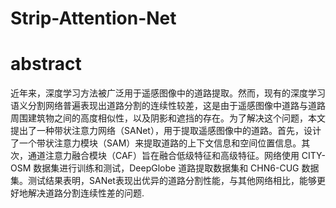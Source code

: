 # Strip-Attention-Net

# abstract
近年来，深度学习方法被广泛用于遥感图像中的道路提取。然而，现有的深度学习语义分割网络普遍表现出道路分割的连续性较差，这是由于遥感图像中道路与道路周围建筑物之间的高度相似性，以及阴影和遮挡的存在。为了解决这个问题，本文提出了一种带状注意力网络（SANet），用于提取遥感图像中的道路。首先，设计了一个带状注意力模块（SAM）来提取道路的上下文信息和空间位置信息。其次，通道注意力融合模块（CAF）旨在融合低级特征和高级特征。网络使用 CITY-OSM 数据集进行训练和测试，DeepGlobe 道路提取数据集和 CHN6-CUG 数据集。测试结果表明，SANet表现出优异的道路分割性能，与其他网络相比，能够更好地解决道路分割连续性差的问题.
